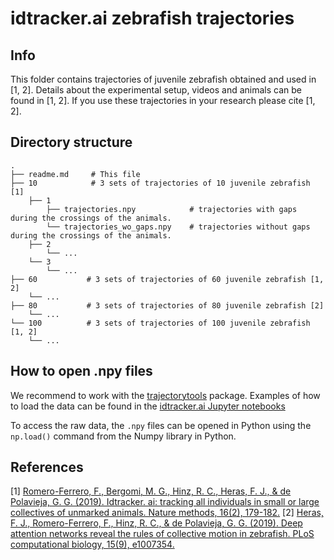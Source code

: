 # idtracker.ai zebrafish trajectories

## Info

This folder contains trajectories of juvenile zebrafish obtained and used in [1, 2].
Details about the experimental setup, videos and animals can be found in [1, 2].
If you use these trajectories in your research please cite [1, 2].

## Directory structure

    .
    ├── readme.md     # This file
    ├── 10            # 3 sets of trajectories of 10 juvenile zebrafish [1]
        ├── 1            
            ├── trajectories.npy            # trajectories with gaps during the crossings of the animals.
            └── trajectories_wo_gaps.npy    # trajectories without gaps during the crossings of the animals.
        ├── 2
            └── ...
        └── 3
            └── ...            
    ├── 60           # 3 sets of trajectories of 60 juvenile zebrafish [1, 2]
        └── ...          
    ├── 80           # 3 sets of trajectories of 80 juvenile zebrafish [2]  
        └── ...            
    └── 100          # 3 sets of trajectories of 100 juvenile zebrafish [1, 2]  
        └── ...            

## How to open .npy files

We recommend to work with the [trajectorytools](https://github.com/fjhheras/trajectorytools) package.
Examples of how to load the data can be found in the [idtracker.ai Jupyter notebooks](https://gitlab.com/polavieja_lab/idtrackerai_notebooks)

To access the raw data, the `.npy` files can be opened in Python using the `np.load()` command from the Numpy library in Python.


## References

[1] [Romero-Ferrero, F., Bergomi, M. G., Hinz, R. C., Heras, F. J., & de Polavieja, G. G. (2019). Idtracker. ai: tracking all individuals in small or large collectives of unmarked animals. Nature methods, 16(2), 179-182.](https://www.nature.com/articles/s41592-018-0295-5)
[2] [Heras, F. J., Romero-Ferrero, F., Hinz, R. C., & de Polavieja, G. G. (2019). Deep attention networks reveal the rules of collective motion in zebrafish. PLoS computational biology, 15(9), e1007354.](https://journals.plos.org/ploscompbiol/article/authors?id=10.1371/journal.pcbi.1007354)
